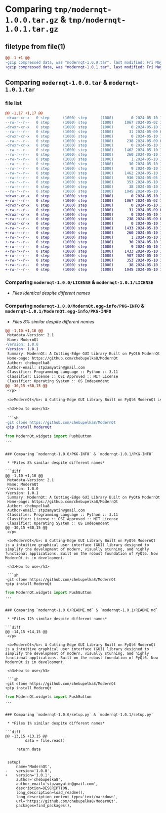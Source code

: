 # Comparing `tmp/modernqt-1.0.0.tar.gz` & `tmp/modernqt-1.0.1.tar.gz`

## filetype from file(1)

```diff
@@ -1 +1 @@
-gzip compressed data, was "modernqt-1.0.0.tar", last modified: Fri May 10 11:30:33 2024, max compression
+gzip compressed data, was "modernqt-1.0.1.tar", last modified: Fri May 10 11:41:22 2024, max compression
```

## Comparing `modernqt-1.0.0.tar` & `modernqt-1.0.1.tar`

### file list

```diff
@@ -1,17 +1,17 @@
-drwxr-xr-x   0 step      (1000) step      (1000)        0 2024-05-10 11:30:33.749864 modernqt-1.0.0/
--rw-r--r--   0 step      (1000) step      (1000)     1067 2024-05-02 17:11:53.000000 modernqt-1.0.0/LICENSE
-drwxr-xr-x   0 step      (1000) step      (1000)        0 2024-05-10 11:30:33.749864 modernqt-1.0.0/ModernQt/
--rw-r--r--   0 step      (1000) step      (1000)       31 2024-05-09 08:20:56.000000 modernqt-1.0.0/ModernQt/__init__.py
-drwxr-xr-x   0 step      (1000) step      (1000)        0 2024-05-10 11:30:33.749864 modernqt-1.0.0/ModernQt/widgets/
--rw-r--r--   0 step      (1000) step      (1000)      238 2024-05-09 06:11:10.000000 modernqt-1.0.0/ModernQt/widgets/__init__.py
-drwxr-xr-x   0 step      (1000) step      (1000)        0 2024-05-10 11:30:33.749864 modernqt-1.0.0/ModernQt.egg-info/
--rw-r--r--   0 step      (1000) step      (1000)     1462 2024-05-10 11:30:33.000000 modernqt-1.0.0/ModernQt.egg-info/PKG-INFO
--rw-r--r--   0 step      (1000) step      (1000)      260 2024-05-10 11:30:33.000000 modernqt-1.0.0/ModernQt.egg-info/SOURCES.txt
--rw-r--r--   0 step      (1000) step      (1000)        1 2024-05-10 11:30:33.000000 modernqt-1.0.0/ModernQt.egg-info/dependency_links.txt
--rw-r--r--   0 step      (1000) step      (1000)       30 2024-05-10 11:30:33.000000 modernqt-1.0.0/ModernQt.egg-info/requires.txt
--rw-r--r--   0 step      (1000) step      (1000)        9 2024-05-10 11:30:33.000000 modernqt-1.0.0/ModernQt.egg-info/top_level.txt
--rw-r--r--   0 step      (1000) step      (1000)     1462 2024-05-10 11:30:33.749864 modernqt-1.0.0/PKG-INFO
--rw-r--r--   0 step      (1000) step      (1000)      936 2024-05-05 15:43:55.000000 modernqt-1.0.0/README.md
--rw-r--r--   0 step      (1000) step      (1000)      353 2024-05-10 11:17:30.000000 modernqt-1.0.0/pyproject.toml
--rw-r--r--   0 step      (1000) step      (1000)       38 2024-05-10 11:30:33.749864 modernqt-1.0.0/setup.cfg
--rw-r--r--   0 step      (1000) step      (1000)     1045 2024-05-10 11:30:03.000000 modernqt-1.0.0/setup.py
+drwxr-xr-x   0 step      (1000) step      (1000)        0 2024-05-10 11:41:22.250044 modernqt-1.0.1/
+-rw-r--r--   0 step      (1000) step      (1000)     1067 2024-05-02 17:11:53.000000 modernqt-1.0.1/LICENSE
+drwxr-xr-x   0 step      (1000) step      (1000)        0 2024-05-10 11:41:22.246711 modernqt-1.0.1/ModernQt/
+-rw-r--r--   0 step      (1000) step      (1000)       31 2024-05-09 08:20:56.000000 modernqt-1.0.1/ModernQt/__init__.py
+drwxr-xr-x   0 step      (1000) step      (1000)        0 2024-05-10 11:41:22.246711 modernqt-1.0.1/ModernQt/widgets/
+-rw-r--r--   0 step      (1000) step      (1000)      238 2024-05-09 06:11:10.000000 modernqt-1.0.1/ModernQt/widgets/__init__.py
+drwxr-xr-x   0 step      (1000) step      (1000)        0 2024-05-10 11:41:22.250044 modernqt-1.0.1/ModernQt.egg-info/
+-rw-r--r--   0 step      (1000) step      (1000)     1433 2024-05-10 11:41:22.000000 modernqt-1.0.1/ModernQt.egg-info/PKG-INFO
+-rw-r--r--   0 step      (1000) step      (1000)      260 2024-05-10 11:41:22.000000 modernqt-1.0.1/ModernQt.egg-info/SOURCES.txt
+-rw-r--r--   0 step      (1000) step      (1000)        1 2024-05-10 11:41:22.000000 modernqt-1.0.1/ModernQt.egg-info/dependency_links.txt
+-rw-r--r--   0 step      (1000) step      (1000)       30 2024-05-10 11:41:22.000000 modernqt-1.0.1/ModernQt.egg-info/requires.txt
+-rw-r--r--   0 step      (1000) step      (1000)        9 2024-05-10 11:41:22.000000 modernqt-1.0.1/ModernQt.egg-info/top_level.txt
+-rw-r--r--   0 step      (1000) step      (1000)     1433 2024-05-10 11:41:22.250044 modernqt-1.0.1/PKG-INFO
+-rw-r--r--   0 step      (1000) step      (1000)      907 2024-05-10 11:37:18.000000 modernqt-1.0.1/README.md
+-rw-r--r--   0 step      (1000) step      (1000)      353 2024-05-10 11:40:33.000000 modernqt-1.0.1/pyproject.toml
+-rw-r--r--   0 step      (1000) step      (1000)       38 2024-05-10 11:41:22.250044 modernqt-1.0.1/setup.cfg
+-rw-r--r--   0 step      (1000) step      (1000)     1045 2024-05-10 11:40:24.000000 modernqt-1.0.1/setup.py
```

### Comparing `modernqt-1.0.0/LICENSE` & `modernqt-1.0.1/LICENSE`

 * *Files identical despite different names*

### Comparing `modernqt-1.0.0/ModernQt.egg-info/PKG-INFO` & `modernqt-1.0.1/ModernQt.egg-info/PKG-INFO`

 * *Files 8% similar despite different names*

```diff
@@ -1,10 +1,10 @@
 Metadata-Version: 2.1
 Name: ModernQt
-Version: 1.0.0
+Version: 1.0.1
 Summary: ModernQt: A Cutting-Edge GUI Library Built on PyQt6 ModernQt 
 Home-page: https://github.com/chebupelka8/ModernQt
 Author: chebupelka8
 Author-email: stpzamyatin@gmail.com
 Classifier: Programming Language :: Python :: 3.11
 Classifier: License :: OSI Approved :: MIT License
 Classifier: Operating System :: OS Independent
@@ -30,15 +30,15 @@
 </p>
 
 <b>ModernQt</b>: A Cutting-Edge GUI Library Built on PyQt6 ModernQt is a intuitive graphical user interface (GUI) library designed to simplify the development of modern, visually stunning, and highly functional applications. Built on the robust foundation of PyQt6. Now ModernQt is in development.
 
 <h3>How to use</h3>
 
 ```sh
-git clone https://github.com/chebupelka8/ModernQt
+pip install ModernQt
 ```
 
 ```python
 from ModernQt.widgets import PushButton
 ...
 ```
```

### Comparing `modernqt-1.0.0/PKG-INFO` & `modernqt-1.0.1/PKG-INFO`

 * *Files 8% similar despite different names*

```diff
@@ -1,10 +1,10 @@
 Metadata-Version: 2.1
 Name: ModernQt
-Version: 1.0.0
+Version: 1.0.1
 Summary: ModernQt: A Cutting-Edge GUI Library Built on PyQt6 ModernQt 
 Home-page: https://github.com/chebupelka8/ModernQt
 Author: chebupelka8
 Author-email: stpzamyatin@gmail.com
 Classifier: Programming Language :: Python :: 3.11
 Classifier: License :: OSI Approved :: MIT License
 Classifier: Operating System :: OS Independent
@@ -30,15 +30,15 @@
 </p>
 
 <b>ModernQt</b>: A Cutting-Edge GUI Library Built on PyQt6 ModernQt is a intuitive graphical user interface (GUI) library designed to simplify the development of modern, visually stunning, and highly functional applications. Built on the robust foundation of PyQt6. Now ModernQt is in development.
 
 <h3>How to use</h3>
 
 ```sh
-git clone https://github.com/chebupelka8/ModernQt
+pip install ModernQt
 ```
 
 ```python
 from ModernQt.widgets import PushButton
 ...
 ```
```

### Comparing `modernqt-1.0.0/README.md` & `modernqt-1.0.1/README.md`

 * *Files 12% similar despite different names*

```diff
@@ -14,15 +14,15 @@
 </p>
 
 <b>ModernQt</b>: A Cutting-Edge GUI Library Built on PyQt6 ModernQt is a intuitive graphical user interface (GUI) library designed to simplify the development of modern, visually stunning, and highly functional applications. Built on the robust foundation of PyQt6. Now ModernQt is in development.
 
 <h3>How to use</h3>
 
 ```sh
-git clone https://github.com/chebupelka8/ModernQt
+pip install ModernQt
 ```
 
 ```python
 from ModernQt.widgets import PushButton
 ...
 ```
```

### Comparing `modernqt-1.0.0/setup.py` & `modernqt-1.0.1/setup.py`

 * *Files 1% similar despite different names*

```diff
@@ -13,15 +13,15 @@
         data = file.read()
     
     return data
     
 
 setup(
     name='ModernQt',
-    version='1.0.0',
+    version='1.0.1',
     author='chebupelka8',
     author_email='stpzamyatin@gmail.com',
     description=DESCRIPTION,
     long_description=load_readme(),
     long_description_content_type='text/markdown',
     url='https://github.com/chebupelka8/ModernQt',
     packages=find_packages(),
```

